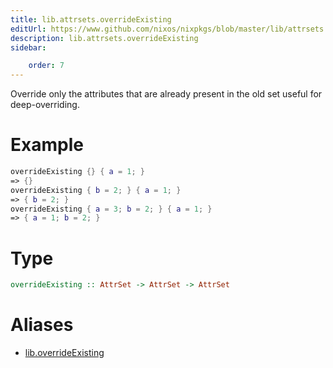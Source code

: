 ```yaml
---
title: lib.attrsets.overrideExisting
editUrl: https://www.github.com/nixos/nixpkgs/blob/master/lib/attrsets.nix#L1127C5
description: lib.attrsets.overrideExisting
sidebar:

    order: 7
---
```


Override only the attributes that are already present in the old set
useful for deep-overriding.

# Example

```nix
overrideExisting {} { a = 1; }
=> {}
overrideExisting { b = 2; } { a = 1; }
=> { b = 2; }
overrideExisting { a = 3; b = 2; } { a = 1; }
=> { a = 1; b = 2; }
```

# Type

```haskell
overrideExisting :: AttrSet -> AttrSet -> AttrSet
```


# Aliases

- [lib.overrideExisting](/reference/liboverrideExisting)


